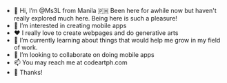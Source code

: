 - 👋 Hi, I’m @Ms3L from Manila 🇵🇭 Been here for awhile now but haven't really explored much here. Being here is such a pleasure!
- 👀 I’m interested in creating mobile apps
- ❤️ I really love to create webpages and do generative arts
- 🌱 I’m currently learning about things that would help me grow in my field of work.
- 💞️ I’m looking to collaborate on doing mobile apps
- 📫 You may reach me at codeartph.com
- 🙏 Thanks! 
<!---
Ms3L/profile is a ✨ special ✨ repository because its `README.md` (this file) appears on your GitHub profile.
You can click the Preview link to take a look at your changes.
--->
